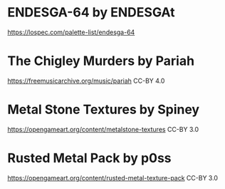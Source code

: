 
# ENDESGA-64 by ENDESGAt
https://lospec.com/palette-list/endesga-64

# The Chigley Murders by Pariah
https://freemusicarchive.org/music/pariah
CC-BY 4.0

# Metal Stone Textures by Spiney
https://opengameart.org/content/metalstone-textures
CC-BY 3.0

# Rusted Metal Pack by p0ss
https://opengameart.org/content/rusted-metal-texture-pack
CC-BY 3.0
